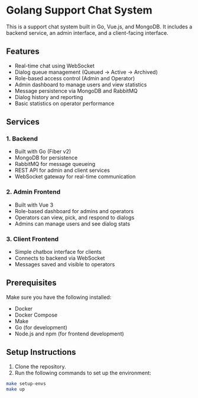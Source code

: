 # Golang Support Chat System

This is a support chat system built in Go, Vue.js, and MongoDB. It includes a backend service, an admin interface, and a client-facing interface.

## Features

- Real-time chat using WebSocket
- Dialog queue management (Queued → Active → Archived)
- Role-based access control (Admin and Operator)
- Admin dashboard to manage users and view statistics
- Message persistence via MongoDB and RabbitMQ
- Dialog history and reporting
- Basic statistics on operator performance

## Services

### 1. Backend

- Built with Go (Fiber v2)
- MongoDB for persistence
- RabbitMQ for message queueing
- REST API for admin and client services
- WebSocket gateway for real-time communication

### 2. Admin Frontend

- Built with Vue 3
- Role-based dashboard for admins and operators
- Operators can view, pick, and respond to dialogs
- Admins can manage users and see dialog stats

### 3. Client Frontend

- Simple chatbox interface for clients
- Connects to backend via WebSocket
- Messages saved and visible to operators

## Prerequisites

Make sure you have the following installed:

- Docker
- Docker Compose
- Make
- Go (for development)
- Node.js and npm (for frontend development)

## Setup Instructions

1. Clone the repository.
2. Run the following commands to set up the environment:

```bash
make setup-envs
make up
